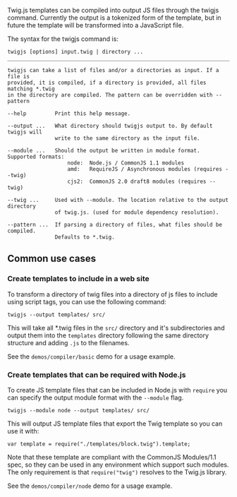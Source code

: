 Twig.js templates can be compiled into output JS files through the twigjs command. Currently the output is a tokenized form of the template, but in future the template will be transformed into a JavaScript file.

The syntax for the twigjs command is:

	twigjs [options] input.twig | directory ...
	_______________________________________________________________________________

	twigjs can take a list of files and/or a directories as input. If a file is
	provided, it is compiled, if a directory is provided, all files matching *.twig
	in the directory are compiled. The pattern can be overridden with --pattern

	--help         Print this help message.

	--output ...   What directory should twigjs output to. By default twigjs will
	               write to the same directory as the input file.

	--module ...   Should the output be written in module format. Supported formats:
	                   node:  Node.js / CommonJS 1.1 modules
	                   amd:   RequireJS / Asynchronous modules (requires --twig)
	                   cjs2:  CommonJS 2.0 draft8 modules (requires --twig)

	--twig ...     Used with --module. The location relative to the output directory
	               of twig.js. (used for module dependency resolution).

	--pattern ...  If parsing a directory of files, what files should be compiled.
	               Defaults to *.twig.

## Common use cases

### Create templates to include in a web site

To transform a directory of twig files into a directory of js files to include using script tags, you can use the following command:

    twigjs --output templates/ src/

This will take all *.twig files in the `src/` directory and it's subdirectories and output them into the `templates` directory following the same directory structure and adding `.js` to the filenames. 

See the `demos/compiler/basic` demo for a usage example.

### Create templates that can be required with Node.js

To create JS template files that can be included in Node.js with `require` you can specify the output module format with the `--module` flag.

    twigjs --module node --output templates/ src/

This will output JS template files that export the Twig template so you can use it with: 

    var template = require("./templates/block.twig").template;

Note that these template are compliant with the CommonJS Modules/1.1 spec, so they can be used in any environment which support such modules. The only requirement is that `require("twig")` resolves to the Twig.js library.

See the `demos/compiler/node` demo for a usage example.